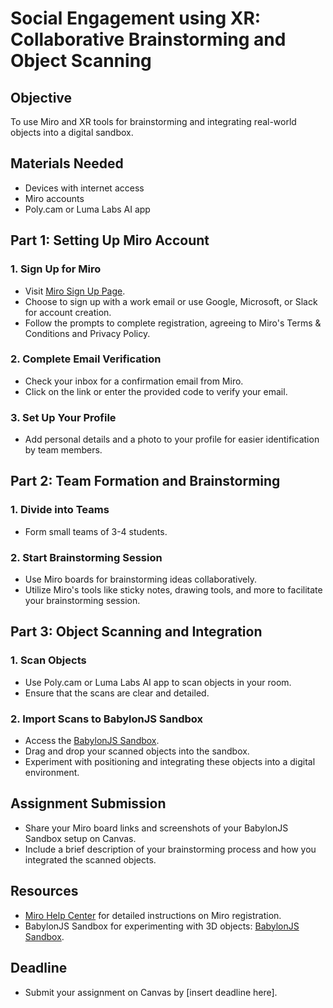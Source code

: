 # Social Engagement using XR: Collaborative Brainstorming and Object Scanning

## Objective
To use Miro and XR tools for brainstorming and integrating real-world objects into a digital sandbox.

## Materials Needed
- Devices with internet access
- Miro accounts
- Poly.cam or Luma Labs AI app

## Part 1: Setting Up Miro Account
### 1. Sign Up for Miro
- Visit [Miro Sign Up Page](https://miro.com/en/signup/?f=1).
- Choose to sign up with a work email or use Google, Microsoft, or Slack for account creation.
- Follow the prompts to complete registration, agreeing to Miro's Terms & Conditions and Privacy Policy.

### 2. Complete Email Verification
- Check your inbox for a confirmation email from Miro.
- Click on the link or enter the provided code to verify your email.

### 3. Set Up Your Profile
- Add personal details and a photo to your profile for easier identification by team members.

## Part 2: Team Formation and Brainstorming
### 1. Divide into Teams
- Form small teams of 3-4 students.

### 2. Start Brainstorming Session
- Use Miro boards for brainstorming ideas collaboratively.
- Utilize Miro's tools like sticky notes, drawing tools, and more to facilitate your brainstorming session.

## Part 3: Object Scanning and Integration
### 1. Scan Objects
- Use Poly.cam or Luma Labs AI app to scan objects in your room.
- Ensure that the scans are clear and detailed.

### 2. Import Scans to BabylonJS Sandbox
- Access the [BabylonJS Sandbox](https://sandbox.babylonjs.com/).
- Drag and drop your scanned objects into the sandbox.
- Experiment with positioning and integrating these objects into a digital environment.

## Assignment Submission
- Share your Miro board links and screenshots of your BabylonJS Sandbox setup on Canvas.
- Include a brief description of your brainstorming process and how you integrated the scanned objects.

## Resources
- [Miro Help Center](https://help.miro.com/hc/en-us/articles/360017571934-How-to-register-with-Miro) for detailed instructions on Miro registration.
- BabylonJS Sandbox for experimenting with 3D objects: [BabylonJS Sandbox](https://sandbox.babylonjs.com/).

## Deadline
- Submit your assignment on Canvas by [insert deadline here].

